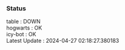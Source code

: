 ### Status


table : DOWN  
hogwarts : OK  
icy-bot : OK  
Latest Update : 2024-04-27 02:18:27.380183

